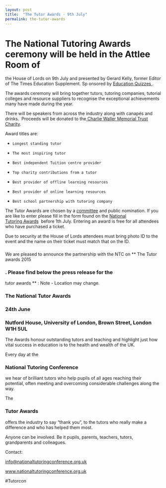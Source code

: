 ```yaml
---
layout: post
title:  "The Tutor Awards - 9th July"
permalink: the-tutor-awards
---
```

###

# The National Tutoring Awards ceremony will be held in the Attlee Room of
the House of Lords on  9th  July  and presented by Gerard Kelly, former Editor
of The Times Education Supplement. Sp  onsored by [ Education Quizzes
](http://m.educationquizzes.com/) .

The awards ceremony will bring together tutors, tutoring companies, tutorial colleges and resource suppliers to recognise the exceptional achievements many have made during the year. 

There will be speakers from across the industry along with canapés and drinks. 
Proceeds will be donated to the[ Charlie](http://www.cwmt.org.uk/)[ Waller ](http://www.cwmt.org.uk/)[Memorial Trust Charity](http://www.cwmt.org.uk/).

Award titles are:  

*     Longest standing tutor

*     The most inspiring tutor 

*     Best independent Tuition centre provider

*     Top charity contributions from a tutor

*     Best provider of offline learning resources 

*     Best provider of online learning resources 

*     Best school partnership with tutoring company

The Tutor Awards are chosen by a [committee](https://malachy-guinness-burw.squarespace.com/committee) and public nomination. If you are like to enter please fill in the form found on the [National Tutoring Awards](http://www.nationaltutoringconference.org.uk/national-tutoring-awards/)  before 1th July. Entering an award is free for all attendees who have purchased a ticket. 

Due to security at the House of Lords attendees must bring photo ID to the event and the name on their ticket must match that on the ID.

#####

We are pleased to announce the partnership with the NTC on ** The Tutor awards
2015 

### . Please find below the press release for the

tutor awards ** :
Note - Location may change.

### The National Tutor Awards

### 24th June

### Nutford House, University of London, Brown Street, London W1H 5UL

The Awards honour outstanding tutors and teaching and highlight just how vital
success in education is to the health and wealth of the UK.

Every day at the 

### National Tutoring Conference

we hear of brilliant
tutors who help pupils of all ages reaching their potential, often meeting and
overcoming considerable challenges along the way.

The 

### Tutor Awards

offers the industry to say “thank you”, to the tutors
who really make a difference and who has helped them most.

Anyone can be involved. Be it pupils, parents, teachers, tutors, grandparents
and colleagues.

Contact:

[ info@nationaltutoringconference.org.uk
](mailto:info@nationaltutoringconference.org.uk)

[ www.nationaltutoringconference.org.uk
](http://www.nationaltutoringconference.org.uk/)

#Tutorcon
